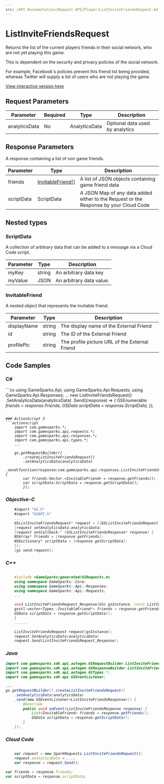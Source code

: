 ```yaml
---
src: /API Documentation/Request API/Player/ListInviteFriendsRequest.md
---
```


# ListInviteFriendsRequest


Returns the list of the current players friends in their social network, who are not yet playing this game.

This is dependent on the security and privacy policies of the social network.

For example, Facebook's policies prevent this friend list being provided, whereas Twitter will supply a list of users who are not playing the game.


<a href="https://api.gamesparks.net/#listinvitefriendsrequest" target="_gsapi">View interactive version here</a>

## Request Parameters

Parameter | Required | Type | Description
--------- | -------- | ---- | -----------
analyticsData | No | AnalyticsData | Optional data used by analytics

## Response Parameters


A response containing a list of non game friends.

Parameter | Type | Description
--------- | ---- | -----------
friends | [InvitableFriend[]](#invitablefriend) | A list of JSON objects containing game friend data
scriptData | ScriptData | A JSON Map of any data added either to the Request or the Response by your Cloud Code

## Nested types

### ScriptData

A collection of arbitrary data that can be added to a message via a Cloud Code script.

Parameter | Type | Description
--------- | ---- | -----------
myKey | string | An arbitrary data key
myValue | JSON | An arbitrary data value.

### InvitableFriend

A nested object that represents the invitable friend.

Parameter | Type | Description
--------- | ---- | -----------
displayName | string | The display name of the External Friend
id | string | The ID of the External Friend
profilePic | string | The profile picture URL of the External Friend


## Code Samples

<h3>C#</h3>
```cs
	using GameSparks.Api;
	using GameSparks.Api.Requests;
	using GameSparks.Api.Responses;
	...
	new ListInviteFriendsRequest()
		.SetAnalyticsData(analyticsData)
		.Send((response) => {
		GSEnumerable<var> friends = response.Friends; 
		GSData scriptData = response.ScriptData; 
		});

```

### ActionScript 3
```actionscript
	import com.gamesparks.*;
	import com.gamesparks.api.requests.*;
	import com.gamesparks.api.responses.*;
	import com.gamesparks.api.types.*;
	...
	
	gs.getRequestBuilder()
	    .createListInviteFriendsRequest()
		.setAnalyticsData(analyticsData)
		.send(function(response:com.gamesparks.api.responses.ListInviteFriendsResponse):void {
		var friends:Vector.<InvitableFriend> = response.getFriends(); 
		var scriptData:ScriptData = response.getScriptData(); 
		});

```

### Objective-C
```objectivec
	#import "GS.h"
	#import "GSAPI.h"
	...
	GSListInviteFriendsRequest* request = [[GSListInviteFriendsRequest alloc] init];
	[request setAnalyticsData:analyticsData;
	[request setCallback:^ (GSListInviteFriendsResponse* response) {
	NSArray* friends = [response getFriends]; 
	NSDictionary* scriptData = [response getScriptData]; 
	}];
	[gs send:request];

```

### C++
```cpp

	#include <GameSparks/generated/GSRequests.h>
	using namespace GameSparks::Core;
	using namespace GameSparks::Api::Responses;
	using namespace GameSparks::Api::Requests;
	...
	
	void ListInviteFriendsRequest_Response(GS& gsInstance, const ListInviteFriendsResponse& response) {
	gsstl:vector<Types::InvitableFriend*> friends = response.getFriends(); 
	GSData scriptData = response.getScriptData(); 
	}
	......
	
	ListInviteFriendsRequest request(gsInstance);
	request.SetAnalyticsData(analyticsData)
	request.Send(ListInviteFriendsRequest_Response);
```

### Java
```java
import com.gamesparks.sdk.api.autogen.GSRequestBuilder.ListInviteFriendsRequest;
import com.gamesparks.sdk.api.autogen.GSResponseBuilder.ListInviteFriendsResponse;
import com.gamesparks.sdk.api.autogen.GSTypes.*;
import com.gamesparks.sdk.api.GSEventListener;

...
gs.getRequestBuilder().createListInviteFriendsRequest()
	.setAnalyticsData(analyticsData)
	.send(new GSEventListener<ListInviteFriendsResponse>() {
		@Override
		public void onEvent(ListInviteFriendsResponse response) {
			List<InvitableFriend> friends = response.getFriends(); 
			GSData scriptData = response.getScriptData(); 
		}
	});

```

### Cloud Code
```javascript

	var request = new SparkRequests.ListInviteFriendsRequest();
	request.analyticsData = ...;
	var response = request.Send();
	
var friends = response.friends; 
var scriptData = response.scriptData; 
```


